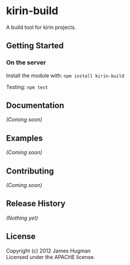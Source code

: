 # kirin-build

A build tool for kirin projects.

## Getting Started
### On the server
Install the module with: `npm install kirin-build`

Testing: `npm test`

## Documentation
_(Coming soon)_

## Examples
_(Coming soon)_

## Contributing
_(Coming soon)_

## Release History
_(Nothing yet)_

## License
Copyright (c) 2012 James Hugman  
Licensed under the APACHE license.
